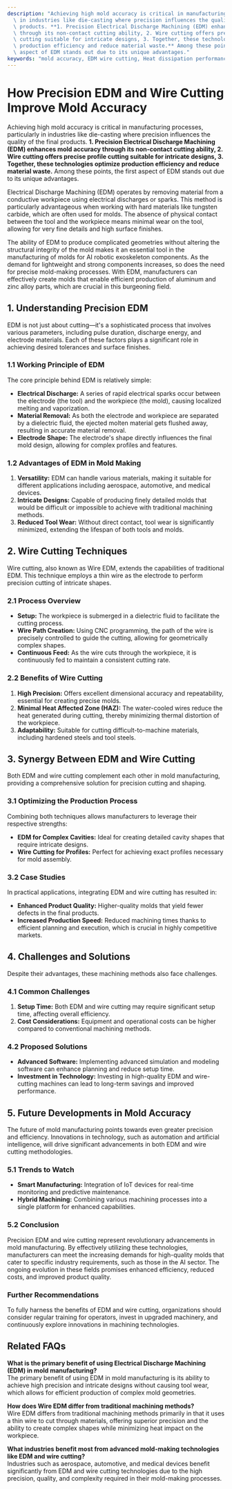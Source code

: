```yaml
---
description: "Achieving high mold accuracy is critical in manufacturing processes, particularly\
  \ in industries like die-casting where precision influences the quality of the final\
  \ products. **1. Precision Electrical Discharge Machining (EDM) enhances mold accuracy\
  \ through its non-contact cutting ability, 2. Wire cutting offers precise profile\
  \ cutting suitable for intricate designs, 3. Together, these technologies optimize\
  \ production efficiency and reduce material waste.** Among these points, the first\
  \ aspect of EDM stands out due to its unique advantages."
keywords: "mold accuracy, EDM wire cutting, Heat dissipation performance, Die casting process"
---
```

# How Precision EDM and Wire Cutting Improve Mold Accuracy

Achieving high mold accuracy is critical in manufacturing processes, particularly in industries like die-casting where precision influences the quality of the final products. **1. Precision Electrical Discharge Machining (EDM) enhances mold accuracy through its non-contact cutting ability, 2. Wire cutting offers precise profile cutting suitable for intricate designs, 3. Together, these technologies optimize production efficiency and reduce material waste.** Among these points, the first aspect of EDM stands out due to its unique advantages.

Electrical Discharge Machining (EDM) operates by removing material from a conductive workpiece using electrical discharges or sparks. This method is particularly advantageous when working with hard materials like tungsten carbide, which are often used for molds. The absence of physical contact between the tool and the workpiece means minimal wear on the tool, allowing for very fine details and high surface finishes. 

The ability of EDM to produce complicated geometries without altering the structural integrity of the mold makes it an essential tool in the manufacturing of molds for AI robotic exoskeleton components. As the demand for lightweight and strong components increases, so does the need for precise mold-making processes. With EDM, manufacturers can effectively create molds that enable efficient production of aluminum and zinc alloy parts, which are crucial in this burgeoning field.

## **1. Understanding Precision EDM**

EDM is not just about cutting—it's a sophisticated process that involves various parameters, including pulse duration, discharge energy, and electrode materials. Each of these factors plays a significant role in achieving desired tolerances and surface finishes.

### **1.1 Working Principle of EDM**

The core principle behind EDM is relatively simple:

- **Electrical Discharge:** A series of rapid electrical sparks occur between the electrode (the tool) and the workpiece (the mold), causing localized melting and vaporization.
- **Material Removal:** As both the electrode and workpiece are separated by a dielectric fluid, the ejected molten material gets flushed away, resulting in accurate material removal.
- **Electrode Shape:** The electrode's shape directly influences the final mold design, allowing for complex profiles and features.

### **1.2 Advantages of EDM in Mold Making**

1. **Versatility:** EDM can handle various materials, making it suitable for different applications including aerospace, automotive, and medical devices.
2. **Intricate Designs:** Capable of producing finely detailed molds that would be difficult or impossible to achieve with traditional machining methods.
3. **Reduced Tool Wear:** Without direct contact, tool wear is significantly minimized, extending the lifespan of both tools and molds.

## **2. Wire Cutting Techniques**

Wire cutting, also known as Wire EDM, extends the capabilities of traditional EDM. This technique employs a thin wire as the electrode to perform precision cutting of intricate shapes.

### **2.1 Process Overview**

- **Setup:** The workpiece is submerged in a dielectric fluid to facilitate the cutting process.
- **Wire Path Creation:** Using CNC programming, the path of the wire is precisely controlled to guide the cutting, allowing for geometrically complex shapes.
- **Continuous Feed:** As the wire cuts through the workpiece, it is continuously fed to maintain a consistent cutting rate.

### **2.2 Benefits of Wire Cutting**

1. **High Precision:** Offers excellent dimensional accuracy and repeatability, essential for creating precise molds.
2. **Minimal Heat Affected Zone (HAZ):** The water-cooled wires reduce the heat generated during cutting, thereby minimizing thermal distortion of the workpiece.
3. **Adaptability:** Suitable for cutting difficult-to-machine materials, including hardened steels and tool steels.

## **3. Synergy Between EDM and Wire Cutting**

Both EDM and wire cutting complement each other in mold manufacturing, providing a comprehensive solution for precision cutting and shaping.

### **3.1 Optimizing the Production Process**

Combining both techniques allows manufacturers to leverage their respective strengths:

- **EDM for Complex Cavities:** Ideal for creating detailed cavity shapes that require intricate designs.
- **Wire Cutting for Profiles:** Perfect for achieving exact profiles necessary for mold assembly.

### **3.2 Case Studies**

In practical applications, integrating EDM and wire cutting has resulted in:

- **Enhanced Product Quality:** Higher-quality molds that yield fewer defects in the final products.
- **Increased Production Speed:** Reduced machining times thanks to efficient planning and execution, which is crucial in highly competitive markets.

## **4. Challenges and Solutions**

Despite their advantages, these machining methods also face challenges.

### **4.1 Common Challenges**

1. **Setup Time:** Both EDM and wire cutting may require significant setup time, affecting overall efficiency.
2. **Cost Considerations:** Equipment and operational costs can be higher compared to conventional machining methods.

### **4.2 Proposed Solutions**

- **Advanced Software:** Implementing advanced simulation and modeling software can enhance planning and reduce setup time.
- **Investment in Technology:** Investing in high-quality EDM and wire-cutting machines can lead to long-term savings and improved performance.

## **5. Future Developments in Mold Accuracy**

The future of mold manufacturing points towards even greater precision and efficiency. Innovations in technology, such as automation and artificial intelligence, will drive significant advancements in both EDM and wire cutting methodologies.

### **5.1 Trends to Watch**

- **Smart Manufacturing:** Integration of IoT devices for real-time monitoring and predictive maintenance.
- **Hybrid Machining:** Combining various machining processes into a single platform for enhanced capabilities.

### **5.2 Conclusion**

Precision EDM and wire cutting represent revolutionary advancements in mold manufacturing. By effectively utilizing these technologies, manufacturers can meet the increasing demands for high-quality molds that cater to specific industry requirements, such as those in the AI sector. The ongoing evolution in these fields promises enhanced efficiency, reduced costs, and improved product quality.

### **Further Recommendations**

To fully harness the benefits of EDM and wire cutting, organizations should consider regular training for operators, invest in upgraded machinery, and continuously explore innovations in machining technologies.

## Related FAQs

**What is the primary benefit of using Electrical Discharge Machining (EDM) in mold manufacturing?**  
The primary benefit of using EDM in mold manufacturing is its ability to achieve high precision and intricate designs without causing tool wear, which allows for efficient production of complex mold geometries.

**How does Wire EDM differ from traditional machining methods?**  
Wire EDM differs from traditional machining methods primarily in that it uses a thin wire to cut through materials, offering superior precision and the ability to create complex shapes while minimizing heat impact on the workpiece.

**What industries benefit most from advanced mold-making technologies like EDM and wire cutting?**  
Industries such as aerospace, automotive, and medical devices benefit significantly from EDM and wire cutting technologies due to the high precision, quality, and complexity required in their mold-making processes.
